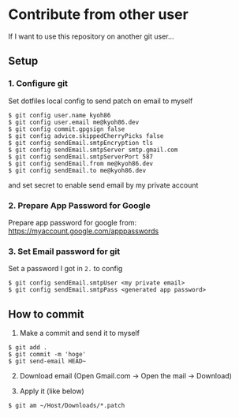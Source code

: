# Contribute from other user

If I want to use this repository on another git user...

## Setup

### 1. Configure git

Set dotfiles local config to send patch on email to myself

```console
$ git config user.name kyoh86
$ git config user.email me@kyoh86.dev
$ git config commit.gpgsign false
$ git config advice.skippedCherryPicks false
$ git config sendEmail.smtpEncryption tls
$ git config sendEmail.smtpServer smtp.gmail.com
$ git config sendEmail.smtpServerPort 587
$ git config sendEmail.from me@kyoh86.dev
$ git config sendEmail.to me@kyoh86.dev
```

and set secret to enable send email by my private account

### 2. Prepare App Password for Google

Prepare app password for google from: https://myaccount.google.com/apppasswords

### 3. Set Email password for git

Set a password I got in `2.` to config

```console
$ git config sendEmail.smtpUser <my private email>
$ git config sendEmail.smtpPass <generated app password>
```

## How to commit

1. Make a commit and send it to myself

```console
$ git add .
$ git commit -m 'hoge'
$ git send-email HEAD~
```

2. Download email (Open Gmail.com -> Open the mail -> Download)

3. Apply it (like below)

```console
$ git am ~/Host/Downloads/*.patch
```
